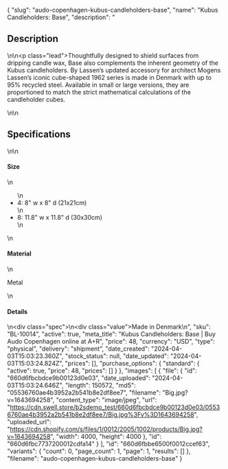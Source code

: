 {
  "slug": "audo-copenhagen-kubus-candleholders-base",
  "name": "Kubus Candleholders: Base",
  "description": "<h2>Description</h2>\n<!-- split -->\n<p class=\"lead\">Thoughtfully designed to shield surfaces from dripping candle wax, Base also complements the inherent geometry of the Kubus candleholders. By Lassen’s updated accessory for architect Mogens Lassen’s iconic cube-shaped 1962 series is made in Denmark with up to 95% recycled steel. Available in small or large versions, they are proportioned to match the strict mathematical calculations of the candleholder cubes.</p>\n<!-- split -->\n<h2>Specifications</h2>\n<!-- split -->\n<h4>Size</h4>\n<ul>\n<li>4: 8\" w x 8\" d (21x21cm)</li>\n<li>8: 11.8\" w x 11.8\" d (30x30cm)</li>\n</ul>\n<h4>Material</h4>\n<p>Metal</p>\n<h4>Details</h4>\n<div class=\"spec\">\n<div class=\"value\">Made in Denmark</div>\n</div>",
  "sku": "BL-10014",
  "active": true,
  "meta_title": "Kubus Candleholders: Base | Buy Audo Copenhagen online at A+R",
  "price": 48,
  "currency": "USD",
  "type": "physical",
  "delivery": "shipment",
  "date_created": "2024-04-03T15:03:23.360Z",
  "stock_status": null,
  "date_updated": "2024-04-03T15:03:24.824Z",
  "prices": [],
  "purchase_options": {
    "standard": {
      "active": true,
      "price": 48,
      "prices": []
    }
  },
  "images": [
    {
      "file": {
        "id": "660d6fbcbdce9b00123d0e03",
        "date_uploaded": "2024-04-03T15:03:24.646Z",
        "length": 150572,
        "md5": "05536760ae4b3952a2b541b8e2df8ee7",
        "filename": "Big.jpg?v=1643694258",
        "content_type": "image/jpeg",
        "url": "https://cdn.swell.store/b2sdemo_test/660d6fbcbdce9b00123d0e03/05536760ae4b3952a2b541b8e2df8ee7/Big.jpg%3Fv%3D1643694258",
        "uploaded_url": "https://cdn.shopify.com/s/files/1/0012/2005/1002/products/Big.jpg?v=1643694258",
        "width": 4000,
        "height": 4000
      },
      "id": "660d6fbc7737200012cdfa14"
    }
  ],
  "id": "660d6fbbe6500f0012ccef63",
  "variants": {
    "count": 0,
    "page_count": 1,
    "page": 1,
    "results": []
  },
  "filename": "audo-copenhagen-kubus-candleholders-base"
}